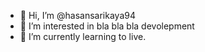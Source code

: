 - 👋 Hi, I’m @hasansarikaya94
- 👀 I’m interested in bla bla bla  devolepment
- 🌱 I’m currently learning to live.


<!---
hasansarikaya94/hasansarikaya94 is a ✨ special ✨ repository because its `README.md` (this file) appears on your GitHub profile.
You can click the Preview link to take a look at your changes.
--->
